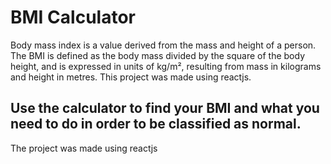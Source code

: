 # BMI Calculator

Body mass index is a value derived from the mass and height of a person. The BMI is defined as the body mass divided by the square of the body height, and is expressed in units of kg/m², resulting from mass in kilograms and height in metres.
This project was made using reactjs.

## Use the calculator to find your BMI and what you need to do in order to be classified as normal.
The project was made using reactjs 

